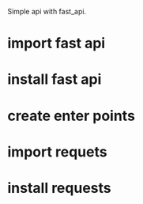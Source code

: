 Simple api with fast_api.

# import fast api
# install fast api
# create enter points
# import requets
# install requests
